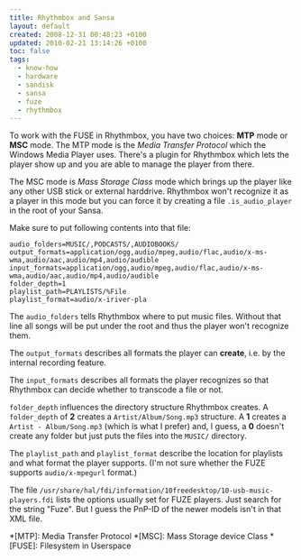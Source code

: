 ```yaml
---
title: Rhythmbox and Sansa
layout: default
created: 2008-12-31 00:48:23 +0100
updated: 2010-02-21 13:14:26 +0100
toc: false
tags:
  - know-how
  - hardware
  - sandisk
  - sansa
  - fuze
  - rhythmbox
---
```

To work with the FUSE in Rhythmbox, you have two choices: **MTP** mode or **MSC** mode. The MTP mode is the *Media Transfer Protocol* which the
Windows Media Player uses. There's a plugin for Rhythmbox which lets the player show up and you are able to manage the player from there.

The MSC mode is *Mass Storage Class* mode which brings up the player like any other USB stick or external harddrive. Rhythmbox won't
recognize it as a player in this mode but you can force it by creating a file `.is_audio_player` in the root of your Sansa.

Make sure to put following contents into that file:

~~~
audio_folders=MUSIC/,PODCASTS/,AUDIOBOOKS/
output_formats=application/ogg,audio/mpeg,audio/flac,audio/x-ms-wma,audio/aac,audio/mp4,audio/audible
input_formats=application/ogg,audio/mpeg,audio/flac,audio/x-ms-wma,audio/aac,audio/mp4,audio/audible
folder_depth=1
playlist_path=PLAYLISTS/%File
playlist_format=audio/x-iriver-pla
~~~

The `audio_folders` tells Rhythmbox where to put music files. Without that line all songs will be put under the root and thus the player won't recognize them.

The `output_formats` describes all formats the player can **create**, i.e. by the internal recording feature.

The `input_formats` describes all formats the player recognizes so that Rhythmbox can decide whether to transcode a file or not.

`folder_depth` influences the directory structure Rhythmbox creates. A `folder_depth` of **2** creates a `Artist/Album/Song.mp3` structure. A **1** creates a `Artist - Album/Song.mp3` (which is what I prefer) and, I guess, a **0** doesn't create any folder but just puts the files into the `MUSIC/` directory.

The `playlist_path` and `playlist_format` describe the location for playlists and what format the player supports. (I'm not sure whether the FUZE supports `audio/x-mpegurl` format.)


The file `/usr/share/hal/fdi/information/10freedesktop/10-usb-music-players.fdi` lists the options usually set for FUZE players. Just search for the string "Fuze". But I guess the PnP-ID of the newer models isn't in that XML file.

*[MTP]: Media Transfer Protocol
*[MSC]: Mass Storage device Class
*[FUSE]: Filesystem in Userspace
